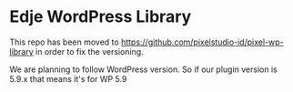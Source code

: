 # Edje WordPress Library

This repo has been moved to https://github.com/pixelstudio-id/pixel-wp-library in order to fix the versioning.

We are planning to follow WordPress version. So if our plugin version is 5.9.x that means it's for WP 5.9
